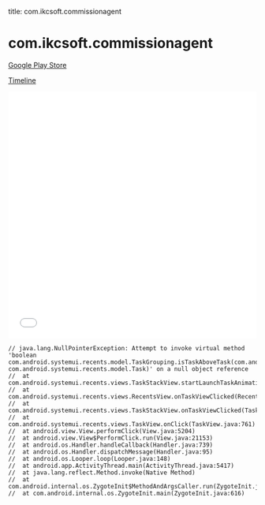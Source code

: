 title: com.ikcsoft.commissionagent

# com.ikcsoft.commissionagent

[Google Play Store](https://play.google.com/store/apps/details?id=com.ikcsoft.commissionagent)

[Timeline](./vis-timeline.html)

<iframe src="./vis-timeline.html" width="100%" height="500px" style="border:none;"></iframe>

```
// java.lang.NullPointerException: Attempt to invoke virtual method 'boolean com.android.systemui.recents.model.TaskGrouping.isTaskAboveTask(com.android.systemui.recents.model.Task, com.android.systemui.recents.model.Task)' on a null object reference
// 	at com.android.systemui.recents.views.TaskStackView.startLaunchTaskAnimation(TaskStackView.java:1009)
// 	at com.android.systemui.recents.views.RecentsView.onTaskViewClicked(RecentsView.java:619)
// 	at com.android.systemui.recents.views.TaskStackView.onTaskViewClicked(TaskStackView.java:1380)
// 	at com.android.systemui.recents.views.TaskView.onClick(TaskView.java:761)
// 	at android.view.View.performClick(View.java:5204)
// 	at android.view.View$PerformClick.run(View.java:21153)
// 	at android.os.Handler.handleCallback(Handler.java:739)
// 	at android.os.Handler.dispatchMessage(Handler.java:95)
// 	at android.os.Looper.loop(Looper.java:148)
// 	at android.app.ActivityThread.main(ActivityThread.java:5417)
// 	at java.lang.reflect.Method.invoke(Native Method)
// 	at com.android.internal.os.ZygoteInit$MethodAndArgsCaller.run(ZygoteInit.java:726)
// 	at com.android.internal.os.ZygoteInit.main(ZygoteInit.java:616)

```



